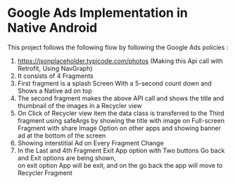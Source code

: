 # Google Ads Implementation in Native Android

This project follows the following flow by following the Google Ads policies : 
1. https://jsonplaceholder.typicode.com/photos (Making this Api call with Retrofit, Using 
NavGraph)
2. It consists of 4 Fragments
3. First fragment is a splash Screen With a 5-second count down and Shows a Native ad on top 
4. The second fragment makes the above API call and shows the title and thumbnail of 
the images in a Recycler view
5. On Click of Recycler view item the data class is transferred to the Third fragment 
using safeArgs by showing the title with image on Full-screen Fragment with share Image 
Option on other apps and showing banner ad at the bottom of the screen
6. Showing interstitial Ad on Every Fragment Change
7. In the Last and 4th Fragment Exit App option with Two buttons Go back and Exit options are being shown,  
on exit option App will be exit, and on the go back the app will move to Recycler Fragment
